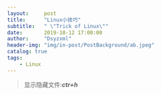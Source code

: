 ```yaml
---
layout:     post
title:      "Linux小技巧"
subtitle:   " \"Trick of Linux\""
date:       2019-10-12 17:00:00
author:     "Dsyzxml"
header-img: "img/in-post/PostBackground/ab.jpeg"
catalog: true
tags:
    - Linux
---
```


> 显示隐藏文件:***ctr+h***